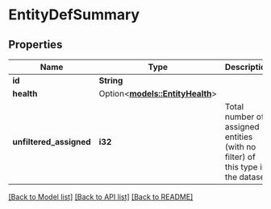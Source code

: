 # EntityDefSummary

## Properties

Name | Type | Description | Notes
------------ | ------------- | ------------- | -------------
**id** | **String** |  | 
**health** | Option<[**models::EntityHealth**](EntityHealth.md)> |  | [optional]
**unfiltered_assigned** | **i32** | Total number of assigned entities (with no filter) of this type in the dataset | 

[[Back to Model list]](../README.md#documentation-for-models) [[Back to API list]](../README.md#documentation-for-api-endpoints) [[Back to README]](../README.md)



